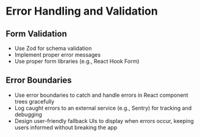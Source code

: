# Error Handling and Validation

## Form Validation
- Use Zod for schema validation
- Implement proper error messages
- Use proper form libraries (e.g., React Hook Form)

## Error Boundaries
- Use error boundaries to catch and handle errors in React component trees gracefully
- Log caught errors to an external service (e.g., Sentry) for tracking and debugging
- Design user-friendly fallback UIs to display when errors occur, keeping users informed without breaking the app 